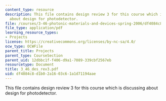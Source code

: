 ```yaml
---
content_type: resource
description: This file contains design review 3 for this course which is discussing
  about design for photodetector.
file: /courses/3-46-photonic-materials-and-devices-spring-2006/df4084c8d1b02a1603c61a1d71194aae_3_46_des_rev3.pdf
file_type: application/pdf
learning_resource_types:
- Projects
license: https://creativecommons.org/licenses/by-nc-sa/4.0/
ocw_type: OCWFile
parent_title: Projects
parent_type: CourseSection
parent_uid: 12dbbc1f-f406-d9a1-7089-339cbf2567eb
resourcetype: Document
title: 3_46_des_rev3.pdf
uid: df4084c8-d1b0-2a16-03c6-1a1d71194aae
---
```

This file contains design review 3 for this course which is discussing about design for photodetector.